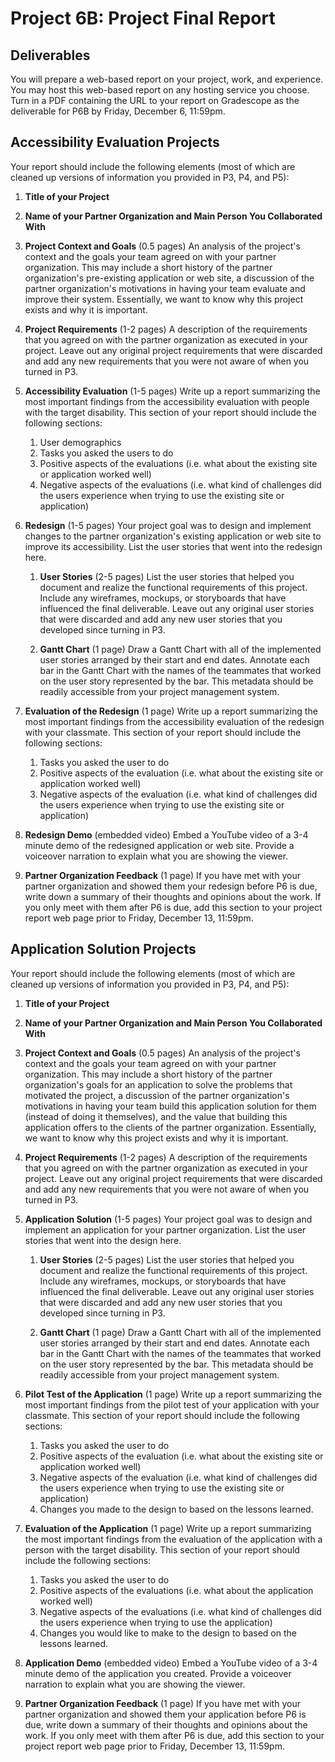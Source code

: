 # Project 6B: Project Final Report

## Deliverables

You will prepare a web-based report on your project, work, and experience. You may host this web-based report on any hosting service you choose. Turn in a PDF containing the URL to your report on Gradescope as the deliverable for P6B by Friday, December 6, 11:59pm.

## Accessibility Evaluation Projects

Your report should include the following elements (most of which are cleaned up versions of information you provided in P3, P4, and P5):

1. **Title of your Project**

1. **Name of your Partner Organization and Main Person You Collaborated With**

1. **Project Context and Goals** (0.5 pages)
An analysis of the project's context and the goals your team agreed on with your partner organization. This may include a short history of the partner organization's pre-existing application or web site, a discussion of the partner organization's motivations in having your team evaluate and improve their system. Essentially, we want to know why this project exists and why it is important.

1. **Project Requirements** (1-2 pages)
A description of the requirements that you agreed on with the partner organization as executed in your project. Leave out any original project requirements that were discarded and add any new requirements that you were not aware of when you turned in P3. 

1. **Accessibility Evaluation** (1-5 pages)
Write up a report summarizing the most important findings from the accessibility evaluation with people with the target disability. This section of your report should include the following sections:
    1. User demographics
    1. Tasks you asked the users to do
    1. Positive aspects of the evaluations (i.e. what about the existing site or application worked well)
    1. Negative aspects of the evaluations (i.e. what kind of challenges did the users experience when trying to use the existing site or application)


1. **Redesign** (1-5 pages)
Your project goal was to design and implement changes to the partner organization's existing application or web site to improve its accessibility. List the user stories that went into the redesign here. 

    1. **User Stories** (2-5 pages)
    List the user stories that helped you document and realize the functional requirements of this project. Include any wireframes, mockups, or storyboards that have influenced the final deliverable. Leave out any original user stories that were discarded and add any new user stories that you developed since turning in P3. 

    1. **Gantt Chart** (1 page)
    Draw a Gantt Chart with all of the implemented user stories arranged by their start and end dates. Annotate each bar in the Gantt Chart with the names of the teammates that worked on the user story represented by the bar. This metadata should be readily accessible from your project management system. 

1. **Evaluation of the Redesign** (1 page)
Write up a report summarizing the most important findings from the accessibility evaluation of the redesign with your classmate. This section of your report should include the following sections:
    1. Tasks you asked the user to do
    1. Positive aspects of the evaluation (i.e. what about the existing site or application worked well)
    1. Negative aspects of the evaluation (i.e. what kind of challenges did the users experience when trying to use the existing site or application)

1. **Redesign Demo** (embedded video)
Embed a YouTube video of a 3-4 minute demo of the redesigned application or web site. Provide a voiceover narration to explain what you are showing the viewer.

1. **Partner Organization Feedback** (1 page)
If you have met with your partner organization and showed them your redesign before P6 is due, write down a summary of their thoughts and opinions about the work. If you only meet with them after P6 is due, add this section to your project report web page prior to Friday, December 13, 11:59pm.



## Application Solution Projects 


Your report should include the following elements (most of which are cleaned up versions of information you provided in P3, P4, and P5):

1. **Title of your Project**

1. **Name of your Partner Organization and Main Person You Collaborated With**

1. **Project Context and Goals** (0.5 pages)
An analysis of the project's context and the goals your team agreed on with your partner organization. This may include a short history of the partner organization's goals for an application to solve the problems that motivated the project, a discussion of the partner organization's motivations in having your team build this application solution for them (instead of doing it themselves), and the value that building this application offers to the clients of the partner organization. Essentially, we want to know why this project exists and why it is important.

1. **Project Requirements** (1-2 pages)
A description of the requirements that you agreed on with the partner organization as executed in your project. Leave out any original project requirements that were discarded and add any new requirements that you were not aware of when you turned in P3. 

1. **Application Solution** (1-5 pages)
Your project goal was to design and implement an application for your partner organization. List the user stories that went into the design here. 

    1. **User Stories** (2-5 pages)
    List the user stories that helped you document and realize the functional requirements of this project. Include any wireframes, mockups, or storyboards that have influenced the final deliverable. Leave out any original user stories that were discarded and add any new user stories that you developed since turning in P3. 

    1. **Gantt Chart** (1 page)
    Draw a Gantt Chart with all of the implemented user stories arranged by their start and end dates. Annotate each bar in the Gantt Chart with the names of the teammates that worked on the user story represented by the bar. This metadata should be readily accessible from your project management system. 

1. **Pilot Test of the Application** (1 page)
Write up a report summarizing the most important findings from the pilot test of your application with your classmate. This section of your report should include the following sections:
    1. Tasks you asked the user to do
    1. Positive aspects of the evaluation (i.e. what about the existing site or application worked well)
    1. Negative aspects of the evaluation (i.e. what kind of challenges did the users experience when trying to use the existing site or application)
    1. Changes you made to the design to based on the lessons learned.

1. **Evaluation of the Application** (1 page)
Write up a report summarizing the most important findings from the evaluation of the application with a person with the target disability. This section of your report should include the following sections:
    1. Tasks you asked the user to do
    1. Positive aspects of the evaluations (i.e. what about the application worked well)
    1. Negative aspects of the evaluations (i.e. what kind of challenges did the users experience when trying to use the application)
    1. Changes you would like to make to the design to based on the lessons learned.

1. **Application Demo** (embedded video)
Embed a YouTube video of a 3-4 minute demo of the application you created. Provide a voiceover narration to explain what you are showing the viewer.

1. **Partner Organization Feedback** (1 page)
If you have met with your partner organization and showed them your application before P6 is due, write down a summary of their thoughts and opinions about the work. If you only meet with them after P6 is due, add this section to your project report web page prior to Friday, December 13, 11:59pm.